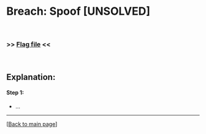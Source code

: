 # Breach: Spoof [UNSOLVED]


<br>

### >> [Flag file](../flag) <<

<br>


## Explanation:


#### Step 1:

- ...


---

[[Back to main page](/#darkly)]
